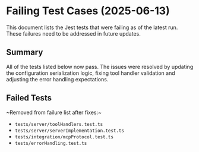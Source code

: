 # Failing Test Cases (2025-06-13)

This document lists the Jest tests that were failing as of the latest run. These failures need to be addressed in future updates.

## Summary

All of the tests listed below now pass. The issues were resolved by updating the
configuration serialization logic, fixing tool handler validation and adjusting
the error handling expectations.

## Failed Tests

~Removed from failure list after fixes:~

- `tests/server/toolHandlers.test.ts`
- `tests/server/serverImplementation.test.ts`
- `tests/integration/mcpProtocol.test.ts`
- `tests/errorHandling.test.ts`

